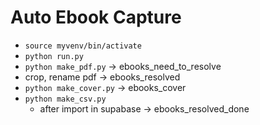 # Auto Ebook Capture

- `source myvenv/bin/activate`
- `python run.py`
- `python make_pdf.py` -> ebooks_need_to_resolve
- crop, rename pdf -> ebooks_resolved
- `python make_cover.py` -> ebooks_cover
- `python make_csv.py`
  - after import in supabase -> ebooks_resolved_done
